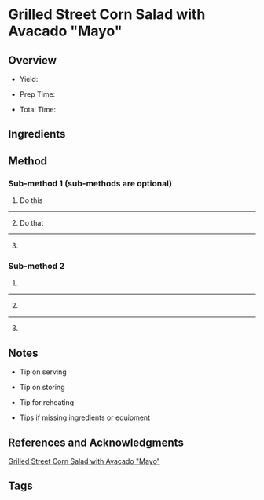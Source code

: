 # Grilled Street Corn Salad with Avacado "Mayo"

## Overview

- Yield:

- Prep Time:

- Total Time:

## Ingredients



## Method

### Sub-method 1 (sub-methods are optional)

1. Do this
---
2. Do that
---
3.

### Sub-method 2

1.
---
2.
---
3.

## Notes

- Tip on serving

- Tip on storing

- Tip for reheating

- Tips if missing ingredients or equipment

## References and Acknowledgments

[Grilled Street Corn Salad with Avacado "Mayo"](https://www.halfbakedharvest.com/grilled-street-corn-salad/#bo-recipe)

## Tags


